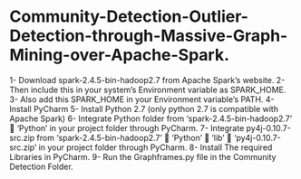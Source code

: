 # Community-Detection-Outlier-Detection-through-Massive-Graph-Mining-over-Apache-Spark.

1-	Download spark-2.4.5-bin-hadoop2.7 from Apache Spark’s website.
2-	Then include this in your system’s Environment variable as SPARK_HOME.
3-	Also add this SPARK_HOME in your Environment variable’s PATH.
4-	Install PyCharm
5-	Install Python 2.7 (only python 2.7 is compatible with Apache Spark)
6-	Integrate Python folder from ‘spark-2.4.5-bin-hadoop2.7’  ‘Python’ in your project folder through PyCharm.
7-	Integrate py4j-0.10.7-src.zip from ‘spark-2.4.5-bin-hadoop2.7’  ‘Python’  ‘lib’  ‘py4j-0.10.7-src.zip’ in your project folder through PyCharm.
8-	Install The required Libraries in PyCharm.
9-	Run the Graphframes.py file in the Community Detection Folder. 
